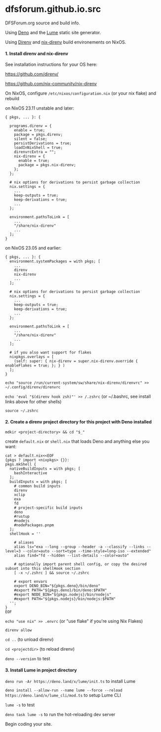 # dfsforum.github.io.src

DFSForum.org source and build info.

Using [Deno](https://deno.land/) and the [Lume](https://lume.land) static site generator.

Using [Direnv](https://direnv.net/) and [nix-direnv](https://github.com/nix-community/nix-direnv) build environements on NixOS.

#### 1. Install direnv and nix-direnv

See installation instructions for your OS here:

https://github.com/direnv/

https://github.com/nix-community/nix-direnv

On NixOS, configure `/etc/nixos/configuration.nix` (or your nix flake) and rebuild

on NixOS 23.11 unstable and later:

````
{ pkgs, ... }: {

  programs.direnv = {
    enable = true;
    package = pkgs.direnv;
    silent = false;
    persistDerivations = true;
    loadInNixShell = true;
    direnvrcExtra = "";
    nix-direnv = {
      enable = true;
      package = pkgs.nix-direnv;
    };
  };

  # nix options for derivations to persist garbage collection
  nix.settings = {
    ...
    keep-outputs = true;
    keep-derivations = true;
    ...
  };

  environment.pathsToLink = [
    ...
    "/share/nix-direnv"
    ...
  ];
}
````

on NixOS 23.05 and earlier:

````
{ pkgs, ... }: {
  environment.systemPackages = with pkgs; [ 
    ...
    direnv
    nix-direnv
    ...
  ];

  # nix options for derivations to persist garbage collection
  nix.settings = {
    ...
    keep-outputs = true;
    keep-derivations = true;
    ...
  };

  environment.pathsToLink = [
    ...
    "/share/nix-direnv"
    ...
  ];

  # if you also want support for flakes
  nixpkgs.overlays = [
    (self: super: { nix-direnv = super.nix-direnv.override { enableFlakes = true; }; } )
  ];
}
````

`echo "source /run/current-system/sw/share/nix-direnv/direnvrc" >> ~/.config/direnv/direnvrc`

`echo 'eval "$(direnv hook zsh)"' >> /.zshrc` (or \~/.bashrc, see install links above for other shells)

`source ~/.zshrc`

#### 2. Create a direnv project directory for this project with Deno installed

`mdkir <project-directory> && cd "$_"`

create `default.nix` or `shell.nix` that loads Deno and anything else you want:

````
cat > default.nix<<EOF
{pkgs ? import <nixpkgs> {}}:
pkgs.mkShell {
  nativeBuildInputs = with pkgs; [
    bashInteractive
  ];
  buildInputs = with pkgs; [
    # common build inputs
    direnv
    xclip
    exa
    fd
    # project-specific build inputs
    deno
    #rustup
    #nodejs
    #nodePackages.pnpm
  ];
  shellHook = ''
    
    # aliases
    alias ls="exa --long --group --header -a --classify --links --level=3 --color=auto --sort=type --time-style=long-iso --extended"
    alias find="fd --hidden --list-details --color=auto" 
    
    # optionally import parent shell config, or copy the desired subset into this shellHook section
    [ -x ~/.zshrc ] && source ~/.zshrc

    # export envars
    export DENO_BIN="${pkgs.deno}/bin/deno"
    #export PATH="${pkgs.deno}/bin/deno:$PATH"
    #export NODE_BIN="${pkgs.nodejs}/bin/nodejs"
    #export PATH="${pkgs.nodejs}/bin/nodejs:$PATH"
  '';
}
EOF
````

`echo "use nix" >> .envrc` (or "use flake" if you're using Nix Flakes)

`direnv allow`

`cd ..` (to unload direnv)

`cd <projectdir>` (to reload direnv)

`deno --version` to test

#### 3.  Install Lume in project directory

`deno run -Ar https://deno.land/x/lume/init.ts` to install Lume

`deno install --allow-run --name lume --force --reload https://deno.land/x/lume_cli/mod.ts` to setup Lume CLI

`lume -s` to test

`deno task lume -s` to run the hot-reloading dev server

Begin coding your site.

